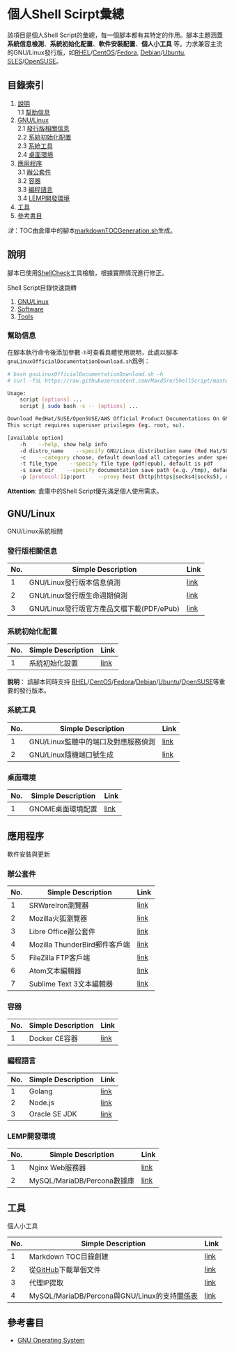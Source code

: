 # 個人Shell Scirpt彙總

該項目是個人Shell Script的彙總，每一個腳本都有其特定的作用。腳本主題涵蓋 **系統信息檢測**、**系統初始化配置**、**軟件安裝配置**、**個人小工具** 等。力求兼容主流的GNU/Linux發行版，如[RHEL][rhel]/[CentOS][centos]/[Fedora][fedora], [Debian][debian]/[Ubuntu][ubuntu], [SLES][sles]/[OpenSUSE][opensuse]。


## 目錄索引
1. [說明](#說明)  
1.1 [幫助信息](#幫助信息)  
2. [GNU/Linux](#gnulinux)  
2.1 [發行版相關信息](#發行版相關信息)  
2.2 [系統初始化配置](#系統初始化配置)  
2.3 [系統工具](#系統工具)  
2.4 [桌面環境](#桌面環境)  
3. [應用程序](#應用程序)  
3.1 [辦公套件](#辦公套件)  
3.2 [容器](#容器)  
3.3 [編程語言](#編程語言)  
3.4 [LEMP開發環境](#lemp開發環境)  
4. [工具](#工具)  
5. [參考書目](#參考書目)  


*注*：TOC由倉庫中的腳本[markdownTOCGeneration.sh](./assets/tool/markdownTOCGeneration.sh)生成。


## 說明
腳本已使用[ShellCheck][shellcheck]工具檢驗，根據實際情況進行修正。

Shell Script目錄快速跳轉
1. [GNU/Linux](./assets/gnulinux "GNU/Linux系統相關")
2. [Software](./assets/software "軟件安裝、更新")
3. [Tools](./assets/tool "個人小工具")


### 幫助信息
在腳本執行命令後添加參數`-h`可查看具體使用說明，此處以腳本`gnuLinuxOfficialDocumentationDownload.sh`爲例：

```bash
# bash gnuLinuxOfficialDocumentationDownload.sh -h
# curl -fsL https://raw.githubusercontent.com/MaxdSre/ShellScript/master/assets/gnulinux/gnuLinuxOfficialDocumentationDownload.sh.sh | sudo bash -s -- -h

Usage:
    script [options] ...
    script | sudo bash -s -- [options] ...

Download RedHat/SUSE/OpenSUSE/AWS Official Product Documentations On GNU/Linux
This script requires superuser privileges (eg. root, su).

[available option]
    -h    --help, show help info
    -d distro_name    --specify GNU/Linux distribution name (Red Hat/SUSE/OpenSUSE/AWS)
    -c    --category choose, default download all categories under specific product
    -t file_type    --specify file type (pdf|epub), default is pdf
    -s save_dir    --specify documentation save path (e.g. /tmp), default is ~ or ~/Downloads
    -p [protocol:]ip:port    --proxy host (http|https|socks4|socks5), default protocol is http
```

**Attention**: 倉庫中的Shell Script優先滿足個人使用需求。

## GNU/Linux
GNU/Linux系統相關

### 發行版相關信息
No.|Simple Description|Link
---|---|---
1|GNU/Linux發行版本信息偵測|[link](./assets/gnulinux/gnuLinuxDistroVersionDetection.sh)
2|GNU/Linux發行版生命週期偵測|[link](/assets/gnulinux/gnuLinuxLifeCycleInfo.sh)
3|GNU/Linux發行版官方產品文檔下載(PDF/ePub)|[link](/assets/gnulinux/gnuLinuxOfficialDocumentationDownload.sh)


### 系統初始化配置
No.|Simple Description|Link
---|---|---
1|系統初始化設置|[link](./assets/gnulinux/gnuLinuxPostInstallationConfiguration.sh)

**說明**： 該腳本同時支持 [RHEL][rhel]/[CentOS][centos]/[Fedora][fedora]/[Debian][debian]/[Ubuntu][ubuntu]/[OpenSUSE][opensuse]等重要的發行版本。


### 系統工具
No.|Simple Description|Link
---|---|---
1|GNU/Linux監聽中的端口及對應服務偵測|[link](./assets/gnulinux/gnuLinuxPortUsedInfoDetection.sh)
2|GNU/Linux隨機端口號生成|[link](./assets/gnulinux/gnuLinuxRandomUnusedPortGeneration.sh)


### 桌面環境
No.|Simple Description|Link
---|---|---
1|GNOME桌面環境配置|[link](./assets/gnulinux/GnomeDesktopConfiguration.sh)


## 應用程序
軟件安裝與更新

### 辦公套件
No.|Simple Description|Link
---|---|---
1|SRWareIron瀏覽器|[link](./assets/software/SRWareIron.sh)
2|Mozilla火狐瀏覽器|[link](./assets/software/MozillaFirefox.sh)
3|Libre Office辦公套件|[link](./assets/software/LibreOffice.sh)
4|Mozilla ThunderBird郵件客戶端|[link](./assets/software/MozillaThunderbird.sh)
5|FileZilla FTP客戶端|[link](./assets/software/FileZilla.sh)
6|Atom文本編輯器|[link](./assets/software/AtomEditor.sh)
7|Sublime Text 3文本編輯器|[link](./assets/software/SublimeText.sh)


### 容器
No.|Simple Description|Link
---|---|---
1|Docker CE容器|[link](./assets/software/Docker-CE.sh)

### 編程語言
No.|Simple Description|Link
---|---|---
1|Golang|[link](./assets/software/Golang.sh)
2|Node.js|[link](./assets/software/Nodejs.sh)
3|Oracle SE JDK|[link](./assets/software/OracleSEJDK.sh)


### LEMP開發環境
No.|Simple Description|Link
---|---|---
1|Nginx Web服務器|[link](./assets/software/NginxWebServer.sh)
2|MySQL/MariaDB/Percona數據庫|[link](./assets/software/MySQLVariants.sh)


## 工具
個人小工具

No.|Simple Description|Link
---|---|---
1|Markdown TOC目錄創建|[link](./assets/tool/markdownTOCGeneration.sh)
2|從[GitHub][github]下載單個文件|[link](./assets/tool/GitHubSingleFileDownload.sh)
3|代理IP提取|[link](./assets/tool/proxyIPExtractation.sh)
4|MySQL/MariaDB/Percona與GNU/Linux的支持[關係表](https://raw.githubusercontent.com/MaxdSre/ShellScript/master/sources/mysqlVariantsVersionAndLinuxDistroRelationTable.txt)|[link](./assets/tool/mysqlVariantsVersionAndLinuxDistroRelationTable.sh)


## 參考書目
* [GNU Operating System](https://www.gnu.org/)


[rhel]:https://www.redhat.com/en "RedHat"
[centos]:https://www.centos.org/ "CentOS"
[fedora]:https://getfedora.org/ "Fedora"
[debian]:https://www.debian.org/ "Debian"
[ubuntu]:https://www.ubuntu.com/ "Ubuntu"
[sles]:https://www.suse.com/ "SUSE"
[opensuse]:https://www.opensuse.org/ "OpenSUSE"
[shellcheck]:https://www.shellcheck.net/ "ShellCheck"
[github]:https://github.com "GitHub"


<!-- Readme End -->
